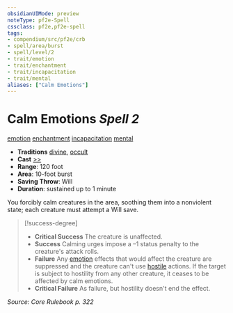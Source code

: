 ```yaml
---
obsidianUIMode: preview
noteType: pf2e-Spell
cssclass: pf2e,pf2e-spell
tags:
- compendium/src/pf2e/crb
- spell/area/burst
- spell/level/2
- trait/emotion
- trait/enchantment
- trait/incapacitation
- trait/mental
aliases: ["Calm Emotions"]
---
```

# Calm Emotions *Spell 2*   
[emotion](rules/traits/emotion.md "Emotion Effect Trait")  [enchantment](rules/traits/enchantment.md "Enchantment School Trait")  [incapacitation](rules/traits/incapacitation.md "Incapacitation Effect Trait")  [mental](rules/traits/mental.md "Mental Effect Trait")  

- **Traditions** [divine](rules/traits/divine.md "Divine Tradition Trait"), [occult](rules/traits/occult.md "Occult Tradition Trait")
- **Cast** [>>](rules/core-rulebook/chapter-9-playing-the-game.md#Actions "Two-Action") 
- **Range**: 120 foot
- **Area**: 10-foot burst
- **Saving Throw**: Will
- **Duration**: sustained up to 1 minute

You forcibly calm creatures in the area, soothing them into a nonviolent state; each creature must attempt a Will save.

> [!success-degree] 
> - **Critical Success** The creature is unaffected.
> - **Success** Calming urges impose a –1 status penalty to the creature's attack rolls.
> - **Failure** Any [emotion](rules/traits/emotion.md "Emotion Effect Trait") effects that would affect the creature are suppressed and the creature can't use [hostile](rules/conditions.md#Hostile) actions. If the target is subject to hostility from any other creature, it ceases to be affected by calm emotions.
> - **Critical Failure** As failure, but hostility doesn't end the effect.

*Source: Core Rulebook p. 322*